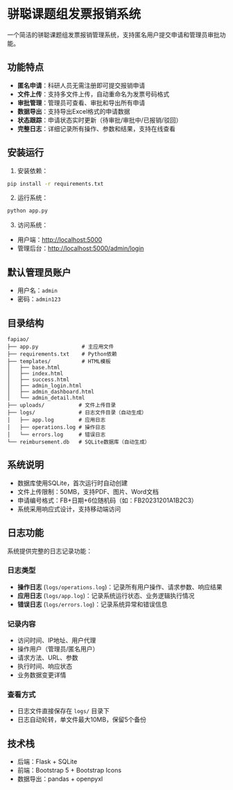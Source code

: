 # 骈聪课题组发票报销系统

一个简洁的骈聪课题组发票报销管理系统，支持匿名用户提交申请和管理员审批功能。

## 功能特点

- **匿名申请**：科研人员无需注册即可提交报销申请
- **文件上传**：支持多文件上传，自动重命名为发票号码格式
- **审批管理**：管理员可查看、审批和导出所有申请
- **数据导出**：支持导出Excel格式的申请数据
- **状态跟踪**：申请状态实时更新（待审批/审批中/已报销/驳回）
- **完整日志**：详细记录所有操作、参数和结果，支持在线查看

## 安装运行

1. 安装依赖：

```bash
pip install -r requirements.txt
```

2. 运行系统：

```bash
python app.py
```

3. 访问系统：

- 用户端：<http://localhost:5000>
- 管理后台：<http://localhost:5000/admin/login>

## 默认管理员账户

- 用户名：`admin`
- 密码：`admin123`

## 目录结构

```
fapiao/
├── app.py              # 主应用文件
├── requirements.txt    # Python依赖
├── templates/          # HTML模板
│   ├── base.html
│   ├── index.html
│   ├── success.html
│   ├── admin_login.html
│   ├── admin_dashboard.html
│   └── admin_detail.html
├── uploads/           # 文件上传目录
├── logs/              # 日志文件目录（自动生成）
│   ├── app.log        # 应用日志
│   ├── operations.log # 操作日志
│   └── errors.log     # 错误日志
└── reimbursement.db   # SQLite数据库（自动生成）
```

## 系统说明

- 数据库使用SQLite，首次运行时自动创建
- 文件上传限制：50MB，支持PDF、图片、Word文档
- 申请编号格式：FB+日期+6位随机码（如：FB20231201A1B2C3）
- 系统采用响应式设计，支持移动端访问

## 日志功能

系统提供完整的日志记录功能：

### 日志类型

- **操作日志** (`logs/operations.log`)：记录所有用户操作、请求参数、响应结果
- **应用日志** (`logs/app.log`)：记录系统运行状态、业务逻辑执行情况
- **错误日志** (`logs/errors.log`)：记录系统异常和错误信息

### 记录内容

- 访问时间、IP地址、用户代理
- 操作用户（管理员/匿名用户）
- 请求方法、URL、参数
- 执行时间、响应状态
- 业务数据变更详情

### 查看方式

- 日志文件直接保存在 `logs/` 目录下
- 日志自动轮转，单文件最大10MB，保留5个备份

## 技术栈

- 后端：Flask + SQLite
- 前端：Bootstrap 5 + Bootstrap Icons
- 数据导出：pandas + openpyxl
